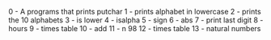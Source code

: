 0 - A programs that prints putchar
1 - prints alphabet in lowercase
2 - prints the 10 alphabets
3 - is lower
4 - isalpha
5 - sign
6 - abs
7 - print last digit
8 - hours
9 - times table
10 - add
11 - n 98
12 - times table
13 - natural numbers
